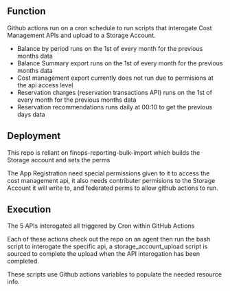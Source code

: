 ## Function

Github actions run on a cron schedule to run scripts that interogate Cost Management APIs and upload to a Storage Account.

- Balance by period runs on the 1st of every month for the previous months data
- Balance Summary export runs on the 1st of every month for the previous months data
- Cost management export currently does not run due to permisions at the api access level
- Reservation charges (reservation transactions API) runs on the 1st of every month for the previous months data
- Reservation recommendations runs daily at 00:10 to get the previous days data


## Deployment 
This repo is reliant on finops-reporting-bulk-import which builds the Storage account and sets the perms

The App Registration need special permissions given to it to access the cost management api, it also needs contributer permisions to the Storage Account it will write to, and federated perms to allow github actions to run.

## Execution
The 5 APIs interogated all triggered by Cron within GitHub Actions

Each of these actions check out the repo on an agent then run the bash script to interogate the specific api, a storage_account_upload script is sourced to complete the upload when the API interogation has been completed.

These scripts use Github actions variables to populate the needed resource info.


